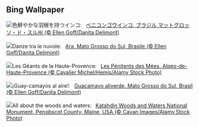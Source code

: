 ## Bing Wallpaper
![](https://www.bing.com/th?id=OHR.BuracodasAraras_JA-JP6532536495_UHD.jpg&w=1000)色鮮やかな羽根を持つインコ:&nbsp;&ensp;[ベニコンゴウインコ, ブラジル マットグロッソ・ド・スル州 (© Ellen Goff/Danita Delimont)](https://www.bing.com/th?id=OHR.BuracodasAraras_JA-JP6532536495_UHD.jpg)
<br><br/>
![](https://www.bing.com/th?id=OHR.BuracodasAraras_IT-IT6602971227_UHD.jpg&w=1000)Danze tra le nuvole:&nbsp;&ensp;[Ara, Mato Grosso do Sul, Brasile (© Ellen Goff/Danita Delimont)](https://www.bing.com/th?id=OHR.BuracodasAraras_IT-IT6602971227_UHD.jpg)
<br><br/>
![](https://www.bing.com/th?id=OHR.PenitentMees_FR-FR9818550884_UHD.jpg&w=1000)Les Géants de la Haute-Provence:&nbsp;&ensp;[Les Pénitents des Mées, Alpes-de-Haute-Provence (© Cavalier Michel/Hemis/Alamy Stock Photo)](https://www.bing.com/th?id=OHR.PenitentMees_FR-FR9818550884_UHD.jpg)
<br><br/>
![](https://www.bing.com/th?id=OHR.BuracodasAraras_ES-ES4509423904_UHD.jpg&w=1000)¡Guay-camayos al aire!:&nbsp;&ensp;[Guacamayo aliverde, Mato Grosso do Sul, Brasil (© Ellen Goff/Danita Delimont)](https://www.bing.com/th?id=OHR.BuracodasAraras_ES-ES4509423904_UHD.jpg)
<br><br/>
![](https://www.bing.com/th?id=OHR.KatahdinWoods_EN-GB6027367272_UHD.jpg&w=1000)All about the woods and waters:&nbsp;&ensp;[Katahdin Woods and Waters National Monument, Penobscot County, Maine, USA (© Cavan Images/Alamy Stock Photo)](https://www.bing.com/th?id=OHR.KatahdinWoods_EN-GB6027367272_UHD.jpg)
<br><br/>
